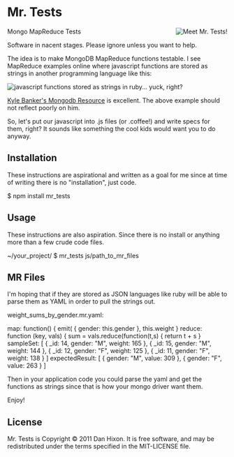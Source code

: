 Mr. Tests
============
<img src="https://danhixon.s3.amazonaws.com/mr-tests.jpg" alt="Meet Mr.
Tests!" style="float:right" />

Mongo MapReduce Tests

Software in nacent stages. Please ignore unless you want to help.

The idea is to make MongoDB MapReduce functions testable.  I see
MapReduce examples online where javascript functions are stored as
strings in another programming language like this:

![javascript functions stored as strings in ruby... yuck,
right?](https://danhixon.s3.amazonaws.com/js-functions-as-strings-in-ruby.png)

[Kyle Banker's Mongodb Resource](http://kylebanker.com/blog/2009/12/mongodb-map-reduce-basics/)
is excellent. The above example should not reflect poorly on him.

So, let's put our javascript into .js files (or .coffee!) and write
specs for them, right? It sounds like something the cool kids would want
you to do anyway.


Installation
------------

These instructions are aspirational and written as a goal for me since
at time of writing there is no "installation", just code.

$ npm install mr_tests

Usage
-----

These instructions are also aspiration. Since there is no install or
anything more than a few crude code files.

~/your_project/ $ mr_tests js/path_to_mr_files

MR Files
--------

I'm hoping that if they are stored as JSON languages like ruby will be
able to parse them as YAML in order to pull the strings out.

weight_sums_by_gender.mr.yaml:

map: function() { emit( { gender: this.gender }, this.weight }
reduce: function (key, vals) { sum = vals.reduce(function(t,s) { return t + s }
sampleSet: [
      { _id: 14, gender: "M", weight: 165 },
      { _id: 15, gender: "M", weight: 144 },
      { _id: 12, gender: "F", weight: 125 },
      { _id: 11, gender: "F", weight: 138 }
  ]
expectedResult: [
  { gender: "M", value: 309 },
  { gender: "F", value: 263 }
  ]

Then in your application code you could parse the yaml and get the
functions as strings since that is how your mongo driver want them.


Enjoy!

License
-------

Mr. Tests is Copyright © 2011 Dan Hixon. It is free software, and may be redistributed under the terms specified in the MIT-LICENSE file.
